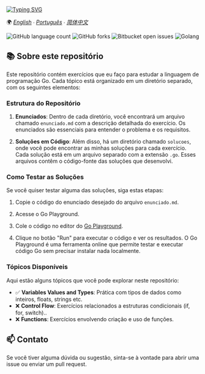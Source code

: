 [![Typing SVG](https://readme-typing-svg.herokuapp.com/?color=ffff&size=35&center=true&vCenter=true&width=1000&lines=Bem-vindo(a)!+:%29;Exercícios;Go)](https://git.io/typing-svg)

🌍
*[English](README-en.md) ∙ [Português](README.md) ∙ [简体中文](README-zh.md)*


![GitHub language count](https://img.shields.io/github/languages/count/amandfernandes/Dev.Web?style=for-the-badge)
![GitHub forks](https://img.shields.io/github/forks/amandfernandes/Dev.Web?style=for-the-badge)
![Bitbucket open issues](https://img.shields.io/bitbucket/issues/amandfernandes/Dev.Web?style=for-the-badge)
![Golang](https://img.shields.io/badge/Go-1AA7EC?style=for-the-badge&logo=go&logoColor=white)

## 📚 Sobre este repositório

Este repositório contém exercícios que eu faço para estudar a linguagem de programação Go. Cada tópico está organizado em um diretório separado, com os seguintes elementos:

### Estrutura do Repositório

1. **Enunciados**: Dentro de cada diretório, você encontrará um arquivo chamado `enunciado.md` com a descrição detalhada do exercício. Os enunciados são essenciais para entender o problema e os requisitos.

2. **Soluções em Código**: Além disso, há um diretório chamado `solucoes`, onde você pode encontrar as minhas soluções para cada exercício. Cada solução está em um arquivo separado com a extensão `.go`. Esses arquivos contêm o código-fonte das soluções que desenvolvi.

### Como Testar as Soluções

Se você quiser testar alguma das soluções, siga estas etapas:

1. Copie o código do enunciado desejado do arquivo `enunciado.md`.

2. Acesse o Go Playground.

3. Cole o código no editor do [Go Playground](https://go.dev/play/).

4. Clique no botão "Run" para executar o código e ver os resultados. O Go Playground é uma ferramenta online que permite testar e executar código Go sem precisar instalar nada localmente.

### Tópicos Disponíveis

Aqui estão alguns tópicos que você pode explorar neste repositório:

- ✅ **Variables Values and Types**: Prática com tipos de dados como inteiros, floats, strings etc.
- ❌ **Control Flow**: Exercícios relacionados a estruturas condicionais (if, for, switch)..
- ❌ **Functions**: Exercícios envolvendo criação e uso de funções.

## 📫 Contato

Se você tiver alguma dúvida ou sugestão, sinta-se à vontade para abrir uma issue ou enviar um pull request.

